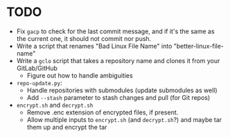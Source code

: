 TODO
====

 + Fix `gacp` to check for the last commit message, and if it's the same as the current one, it should not commit nor push.
 + Write a script that renames "Bad Linux File Name" into "better-linux-file-name"
 + Write a `gclo` script that takes a repository name and clones it from your GitLab/GitHub
    - Figure out how to handle ambiguities
 + `repo-update.py`:
    - Handle repositories with submodules (update submodules as well)
    - Add `--stash` parameter to stash changes and pull (for Git repos)
 + `encrypt.sh` and `decrypt.sh`
    - Remove .enc extension of encrypted files, if present.
    - Allow multiple inputs to `encrypt.sh` (and `decrypt.sh`?) and maybe tar them up and encrypt the tar
